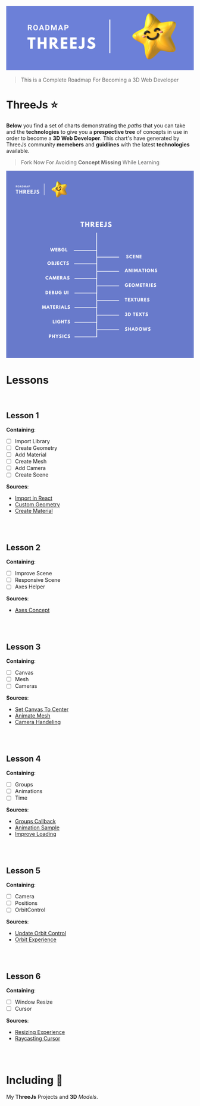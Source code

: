 ![Header](ThreeJs-Badge.png)
> This is a Complete Roadmap For Becoming a 3D Web Developer <br>
> 

# ThreeJs :star:
**Below** you find a set of charts demonstrating the *paths* that you can take and the **technologies** to give you a **prespective tree** of concepts in use in order to become a **3D Web Developer**. This chart's have generated by ThreeJs community **memebers** and **guidlines** with the latest **technologies** available.


> Fork Now For Avoiding **Concept Missing** While Learning <br>

![Roadmap](Roadmap.png)


# Lessons
<br>

## Lesson 1
**Containing**:
* [ ] Import Library <br>
* [ ] Create Geometry <br>
* [ ] Add Material <br>
* [ ] Create Mesh <br>
* [ ] Add Camera <br>
* [ ] Create Scene <br>

**Sources**:
* [Import in React](https://stackoverflow.com/questions/65468784/how-can-i-use-third-js-library-in-react "Stackoverflow")
* [Custom Geometry](https://stackoverflow.com/questions/17363397/three-js-custom-geometry "Stackoverflow")
* [Create Material](https://stackoverflow.com/questions/45029209/silver-polished-material-in-three-js "Stackoverflow")

<br> <br>

## Lesson 2
**Containing**:
* [ ] Improve Scene <br>
* [ ] Responsive Scene <br>
* [ ] Axes Helper <br>

**Sources**:
* [Axes Concept](https://stackoverflow.com/questions/62452357/three-js-calculating-the-transformation-matrix-between-two-buffergeometry-posit/62457676#62457676 "Stackoverflow")

<br> <br>


## Lesson 3
**Containing**:
* [ ] Canvas <br>
* [ ] Mesh <br>
* [ ] Cameras <br>

**Sources**:
* [Set Canvas To Center](https://stackoverflow.com/questions/44029427/how-to-center-the-three-js-canvas "Stackoverflow")
* [Animate Mesh](https://stackoverflow.com/questions/67814021/animating-three-js-mesh-in-the-canvas-to-the-mapbox-map "Stackoverflow")
* [Camera Handeling](https://stackoverflow.com/questions/51151586/three-js-how-to-rotate-object-instead-of-rotating-the-camera "Stackoverflow")


<br> <br>

## Lesson 4
**Containing**:
* [ ] Groups <br>
* [ ] Animations <br>
* [ ] Time <br>

**Sources**:
* [Groups Callback](https://stackoverflow.com/questions/65482826/three-js-loading-manager-how-to-create-separate-groups-with-separate-callbacks "Stackoverflow")
* [Animation Sample](https://stackoverflow.com/questions/42756670/regarding-three-js-animation "Stackoverflow")
* [Improve Loading](https://stackoverflow.com/questions/49006997/improving-three-js-loading-time "Stackoverflow")

<br> <br>

## Lesson 5
**Containing**:
* [ ] Camera <br>
* [ ] Positions <br>
* [ ] OrbitControl <br>

**Sources**:
* [Update Orbit Control](https://stackoverflow.com/questions/52607157/move-camera-and-update-its-orbitcontrol-in-three-js "Stackoverflow")
* [Orbit Experience](https://stackoverflow.com/questions/66286987/three-js-orbitcontrol-misbehaving "Stackoverflow")


<br> <br>

## Lesson 6
**Containing**:
* [ ] Window Resize <br>
* [ ] Cursor <br>

**Sources**:
* [Resizing Experience](https://stackoverflow.com/questions/60473182/three-js-window-resizing-issue-not-real-view-size "Stackoverflow")
* [Raycasting Cursor](https://stackoverflow.com/questions/43952747/three-js-raycasting-find-point-closest-to-cursor "Stackoverflow")

<br> <br>

# Including :star2:
My **ThreeJs** Projects and **3D** *Models*.
